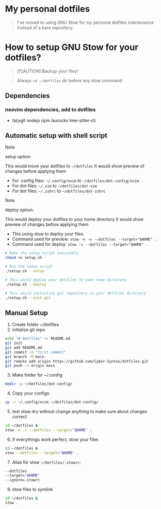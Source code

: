 
# My personal dotfiles
>
> I've moved to using GNU Stow for my personal dotfiles maintenance instead of a bare repository.

# How to setup GNU Stow for your dotfiles?
>
> [!CAUTION]
> Backup your files!
>
> Always `cd ~/dotfiles` dir before any stow command
>

## Dependencies
### neovim dependencies, add to dotfiles
- lazygit nodejs npm laurocks tree-sitter-cli

## Automatic setup with shell script
> [!NOTE]
> setup option:
>
> This would move your dotfiles to `~/dotfiles`
> It would show preview of changes before applying them
>
>  - For .config files:  `~/.config/nvim` to `~/dotfiles/dot-config/nvim`
>  - For dot files: `~/.vim` to `~/dotfiles/dot-vim`
>  - For dot files: `~/.zshrc` to `~/dotfiles/dot-zshrc`


> [!NOTE]
> deploy option:
>
> This would deploy your dotfiles to your home directory
> It would show preview of changes before applying them
>
>   - This using stow to deploy your files.
>   - Command used for preview: `stow -n -v --dotfiles --target="$HOME" .`
>   - Command used for deploy: `stow -v --dotfiles --target="$HOME" .`

```bash
# Make the setup script executable
chmod +x setup.sh

# Run the setup script
./setup.sh --setup

# This would deploy your dotfiles to your home directory
./setup.sh --deploy

# This would initialize git repository in your dotfiles directory
./setup.sh --init-git
```

## Manual Setup

1. Create folder ~/dotfiles
2. initialize git repo

```bash
echo "# dotfiles" >> README.md
git init
git add README.md
git commit -m "first commit"
git branch -M main
git remote add origin https://github.com/Cyber-Syntax/dotfiles.git
git push -u origin main
```

3. Make folder for ~/.config

```bash
mkdir -p ~/dotfiles/dot-config/
```

4. Copy your configs

```bash
cp -r ~/.config/nvim ~/dotfiles/dot-config/
```

5. test stow dry without change anything to make sure about changes correct

```bash
cd ~/dotfiles &
stow -n -v --dotfiles --target="$HOME" .
```

6. If everythings work perfect, stow your files

```bash
cd ~/dotfiles &
stow --dotfiles --target="$HOME" .
```

7. Alias for stow `~/dotfiles/.stowrc`:

```bash
--dotfiles
--target="$HOME"
--ignore=.stowrc
```

8. stow files to symlink

```bash
cd ~/dotfiles &
stow .
```
